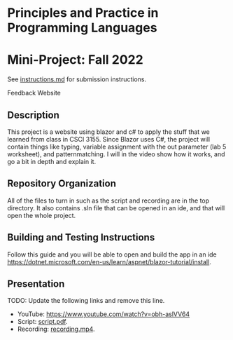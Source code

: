 # Principles and Practice in Programming Languages
# Mini-Project: Fall 2022

See [instructions.md](instructions.md) for submission instructions.

Feedback Website
## Description

This project is a website using blazor and c# to apply the stuff that we learned from class in CSCI 3155. Since Blazor uses C#, the project will contain things like typing, variable assignment with the out parameter (lab 5 worksheet), and patternmatching. I will in the video show how it works, and go a bit in depth and explain it.
## Repository Organization

All of the files to turn in such as the script and recording are in the top directory. It also contains .sln file that can be opened in an ide, and that will open the whole project.

## Building and Testing Instructions

Follow this guide and you will be able to open and build the app in an ide https://dotnet.microsoft.com/en-us/learn/aspnet/blazor-tutorial/install.

## Presentation

TODO: Update the following links and remove this line.

- YouTube: https://www.youtube.com/watch?v=obh-aslVV64
- Script: [script.pdf](script.pdf).
- Recording: [recording.mp4](recording.mp4).
